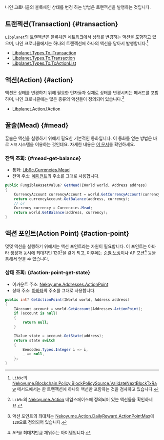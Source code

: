 나인 크로니클의 블록체인 상태를 변경 하는 방법은 트랜젝션을 발행하는 것입니다.

## 트랜젝션(Transaction) {#transaction}

`Libplanet`의 트랜젝션은 블록체인 네트워크에서 상태를 변경하는 [액션](#action)을 포함하고 있으며, 나인 크로니클에서는 하나의 트랜젝션에 하나의 액션을 담아서 발행합니다.[^block-policy-1action-in-1tx]

- [Libplanet.Types.Tx.ITransaction](https://github.com/planetarium/libplanet/blob/5.2.2/src/Libplanet.Types/Tx/ITransaction.cs)
- [Libplanet.Types.Tx.Transaction](https://github.com/planetarium/libplanet/blob/5.2.2/src/Libplanet.Types/Tx/Transaction.cs)
- [Libplanet.Types.Tx.TxActionList](https://github.com/planetarium/libplanet/blob/5.2.2/src/Libplanet.Types/Tx/TxActionList.cs)

## 액션(Action) {#action}

액션은 상태를 변경하기 위해 필요한 인자들과 실제로 상태를 변경시키는 메서드를 포함하며, 나인 크로니클에는 많은 종류의 액션들이 정의되어 있습니다.[^lib9c-actions]

- [Libplanet.Action.IAction](https://github.com/planetarium/libplanet/blob/5.2.2/src/Libplanet.Action/IAction.cs)

## 꿀술(Mead) {#mead}

꿀술은 액션을 실행하기 위해서 필요한 기본적인 통화입니다. 이 통화를 얻는 방법은 바로 `서약` 시스템을 이용하는 것인데요.
자세한 내용은 [이 문서](https://docs.nine-chronicles.com/introduction/guide/nine-chronicles-portal/patron)를 확인하세요.

### 잔액 조회: {#mead-get-balance}

- 통화: [Lib9c.Currencies.Mead](https://github.com/planetarium/lib9c/blob/1.17.3/Lib9c/Currencies.cs#L66)
- 잔액 주소: [에이전트](./agent/0-agent)의 주소를 그대로 사용합니다.

```cs
public FungibleAssetValue? GetMead(IWorld world, Address address)
{
    CurrencyAccount currencyAccount = world.GetCurrencyAccount(currency);
    return currencyAccount.GetBalance(address, currency);
    // or
    Currency currency = Currencies.Mead;
    return world.GetBalance(address, currency);
}
```

## 액션 포인트(Action Point) {#action-point}

몇몇 액션을 실행하기 위해서는 액션 포인트라는 자원이 필요합니다. 이 포인트는 아바타 생성과 동시에 최대치인 120[^action-point-max]을 갖게 되고, 이후에는 [순찰 보상](https://docs.nine-chronicles.com/introduction/intro/game-contents/patrol-rewards)이나 AP 포션[^ap-potion] 등을 통해서 얻을 수 있습니다.

### 상태 조회: {#action-point-get-state}

- 어카운트 주소: [Nekoyume.Addresses.ActionPoint](https://github.com/planetarium/lib9c/blob/1.17.3/Lib9c/Addresses.cs#L50)
- 상태 주소: [아바타](./avatar/0-avatar)의 주소를 그대로 사용합니다.

```cs
public int? GetActionPoint(IWorld world, Address address)
{
    IAccount account = world.GetAccount(Addresses.ActionPoint);
    if (account is null)
    {
        return null;
    }

    IValue state = account.GetState(address);
    return state switch
    {
        Bencodex.Types.Integer i => i,
        _ => null,
    };
}
```

[^block-policy-1action-in-1tx]: `Lib9c`의 [Nekoyume.Blockchain.Policy.BlockPolicySource.ValidateNextBlockTxRaw](https://github.com/planetarium/lib9c/blob/1.17.3/Lib9c.Policy/Policy/BlockPolicySource.cs#L165-L171) 메서드에서는 한 트랜젝션에 하나의 액션만 포함하는 것을 검사하고 있습니다.
[^lib9c-actions]: `Lib9c`의 [Nekoyume.Action](https://github.com/planetarium/lib9c/tree/1.17.3/Lib9c/Action) 네임스페이스에 정의되어 있는 액션들을 확인하세요.
[^action-point-max]: 액션 포인트의 최대치는 [Nekoyume.Action.DailyReward.ActionPointMax](https://github.com/planetarium/lib9c/blob/1.17.3/Lib9c/Action/DailyReward.cs#L29)에 `120`으로 정의되어 있습니다.
[^ap-potion]: AP을 최대치만큼 채워주는 아이템입니다.
